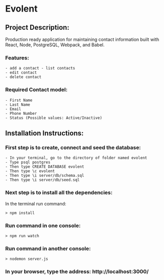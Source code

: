 # Evolent

## Project Description:
Production ready application for maintaining contact information built with React, Node, PostgreSQL, Webpack, and Babel. 

### Features:
    - add a contact - list contacts
    - edit contact
    - delete contact

### Required Contact model: 
    - First Name
    - Last Name
    - Email
    - Phone Number
    - Status (Possible values: Active/Inactive)

## Installation Instructions:

### First step is to create, connect and seed the database:
    - In your terminal, go to the directory of folder named evolent
    - Type psql postgres
    - Then type CREATE DATABASE evolent
    - Then type \c evolent 
    - Then type \i server/db/schema.sql 
    - Then type \i server/db/seed.sql 

### Next step is to install all the dependencies:

In the terminal run command: 
```
> npm install
```

### Run command in one console:
```
> npm run watch
```

### Run command in another console:
```
> nodemon server.js
```

### In your browser, type the address: http://localhost:3000/
